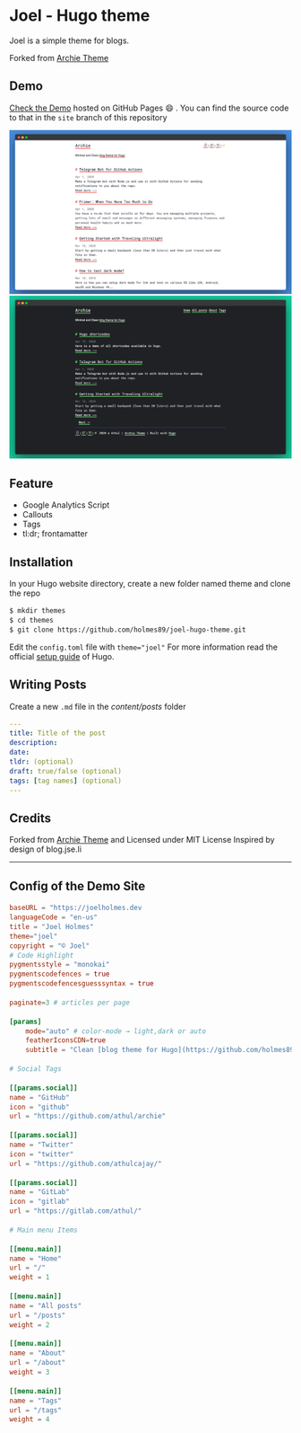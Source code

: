 # Joel - Hugo theme
Joel is a simple theme for blogs.

Forked from [Archie Theme](https://github.com/athul/archie)

## Demo

[Check the Demo](https://athul.github.io/archie/) hosted on GitHub Pages :smile: . You can find the source code to that in the `site` branch of this repository

![](/images/theme.png)
![](/images/archie-dark.png)
## Feature
- Google Analytics Script
- Callouts
- Tags
- tl:dr; frontamatter

## Installation
In your Hugo website directory, create a new folder named theme and clone the repo
```bash
$ mkdir themes
$ cd themes
$ git clone https://github.com/holmes89/joel-hugo-theme.git
```
Edit the `config.toml` file with `theme="joel"`
For more information read the official [setup guide](https://gohugo.io/overview/installing/) of Hugo.

## Writing Posts
Create a new `.md` file in the *content/posts* folder
```yml
---
title: Title of the post
description:
date:
tldr: (optional)
draft: true/false (optional)
tags: [tag names] (optional)
---
```

## Credits
Forked from [Archie Theme](https://github.com/athul/archie) and Licensed under MIT License 
Inspired by design of blog.jse.li

----

## Config of the Demo Site

```toml
baseURL = "https://joelholmes.dev
languageCode = "en-us"
title = "Joel Holmes"
theme="joel"
copyright = "© Joel"
# Code Highlight
pygmentsstyle = "monokai"
pygmentscodefences = true
pygmentscodefencesguesssyntax = true

paginate=3 # articles per page

[params]
	mode="auto" # color-mode → light,dark or auto
	featherIconsCDN=true
	subtitle = "Clean [blog theme for Hugo](https://github.com/holmes89/joel-hugo-theme)"

# Social Tags

[[params.social]]
name = "GitHub"
icon = "github"
url = "https://github.com/athul/archie"

[[params.social]]
name = "Twitter"
icon = "twitter"
url = "https://github.com/athulcajay/"

[[params.social]]
name = "GitLab"
icon = "gitlab"
url = "https://gitlab.com/athul/"

# Main menu Items

[[menu.main]]
name = "Home"
url = "/"
weight = 1

[[menu.main]]
name = "All posts"
url = "/posts"
weight = 2

[[menu.main]]
name = "About"
url = "/about"
weight = 3

[[menu.main]]
name = "Tags"
url = "/tags"
weight = 4
```
